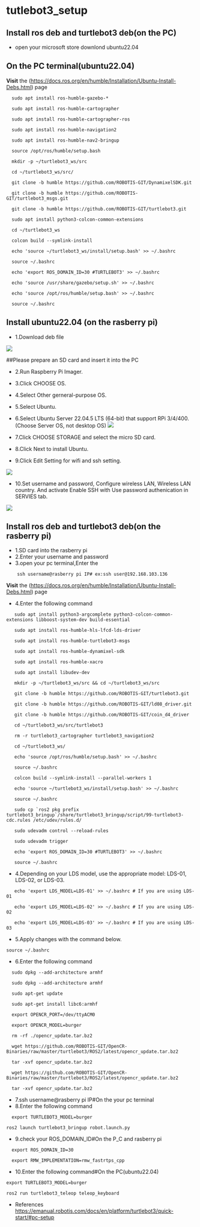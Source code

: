 # tutlebot3_setup
## Install ros deb and turtlebot3 deb(on the PC)
  * open your microsoft store downlond ubuntu22.04
## On the PC terminal(ubuntu22.04)
**Visit** the (https://docs.ros.org/en/humble/Installation/Ubuntu-Install-Debs.html) page  
```
  sudo apt install ros-humble-gazebo-*
```
```
  sudo apt install ros-humble-cartographer
```
```
  sudo apt install ros-humble-cartographer-ros
```
```
  sudo apt install ros-humble-navigation2
```
```
  sudo apt install ros-humble-nav2-bringup
```
```
  source /opt/ros/humble/setup.bash
```
```
  mkdir -p ~/turtlebot3_ws/src
```
```
  cd ~/turtlebot3_ws/src/
```
```
  git clone -b humble https://github.com/ROBOTIS-GIT/DynamixelSDK.git
```
```
  git clone -b humble https://github.com/ROBOTIS-GIT/turtlebot3_msgs.git
```
```
  git clone -b humble https://github.com/ROBOTIS-GIT/turtlebot3.git
```
```
  sudo apt install python3-colcon-common-extensions
```
```
  cd ~/turtlebot3_ws
```
```
  colcon build --symlink-install
```
```
  echo 'source ~/turtlebot3_ws/install/setup.bash' >> ~/.bashrc
```
```
  source ~/.bashrc
```
```
  echo 'export ROS_DOMAIN_ID=30 #TURTLEBOT3' >> ~/.bashrc
```
```
  echo 'source /usr/share/gazebo/setup.sh' >> ~/.bashrc
```
```
  echo 'source /opt/ros/humble/setup.bash' >> ~/.bashrc
```
```
  source ~/.bashrc
```
  ## Install ubuntu22.04 (on the rasberry pi)
  * 1.Download deb file
    
  ![](https://github.com/Kaito763/Report/releases/download/rasberry_pi/rasberry_pi1.png)
  
  ##Please prepare an SD card and insert it into the PC
  * 2.Run Raspberry Pi Imager.
  * 3.Click CHOOSE OS.
  * 4.Select Other gerneral-purpose OS.
  * 5.Select Ubuntu.
  * 6.Select Ubuntu Server 22.04.5 LTS (64-bit) that support RPi 3/4/400.
    (Choose Server OS, not desktop OS)
  ![](https://github.com/Kaito763/Report/releases/download/rasberry_pi/rasberry_pi2.png)
    
  * 7.Click CHOOSE STORAGE and select the micro SD card.
  * 8.Click Next to install Ubuntu.
  * 9.Click Edit Setting for wifi and ssh setting.

  ![](https://github.com/Kaito763/Report/releases/download/rasberry_pi/rasberry_pi3.png)
  
  * 10.Set username and password, Configure wireless LAN, Wireless LAN country. And activate Enable SSH with Use password authenication in SERVIES tab.

  ![](https://github.com/Kaito763/Report/releases/download/rasberry_pi/rasberry_pi4.png)

## Install ros deb and turtlebot3 deb(on the rasberry pi)
* 1.SD card  into the rasberry pi 
* 2.Enter your username and password
* 3.open your pc terminal,Enter the
```
    ssh username@rasberry pi IP# ex:ssh user@192.168.103.136
```
**Visit** the (https://docs.ros.org/en/humble/Installation/Ubuntu-Install-Debs.html) page  
* 4.Enter the following command
```
   sudo apt install python3-argcomplete python3-colcon-common-extensions libboost-system-dev build-essential
```
```
   sudo apt install ros-humble-hls-lfcd-lds-driver
```
```
   sudo apt install ros-humble-turtlebot3-msgs
```
```
   sudo apt install ros-humble-dynamixel-sdk
```
```
   sudo apt install ros-humble-xacro
```
```
   sudo apt install libudev-dev
```
```
   mkdir -p ~/turtlebot3_ws/src && cd ~/turtlebot3_ws/src
```
```
   git clone -b humble https://github.com/ROBOTIS-GIT/turtlebot3.git
```
```
   git clone -b humble https://github.com/ROBOTIS-GIT/ld08_driver.git
```
```
   git clone -b humble https://github.com/ROBOTIS-GIT/coin_d4_driver
```
```
   cd ~/turtlebot3_ws/src/turtlebot3
```
```
   rm -r turtlebot3_cartographer turtlebot3_navigation2
```
```
   cd ~/turtlebot3_ws/
```
```
   echo 'source /opt/ros/humble/setup.bash' >> ~/.bashrc
```
```
   source ~/.bashrc
```
```
   colcon build --symlink-install --parallel-workers 1
```
```
   echo 'source ~/turtlebot3_ws/install/setup.bash' >> ~/.bashrc
```
```
   source ~/.bashrc
```
```
   sudo cp `ros2 pkg prefix turtlebot3_bringup`/share/turtlebot3_bringup/script/99-turtlebot3-cdc.rules /etc/udev/rules.d/
```
```
   sudo udevadm control --reload-rules
```
```
   sudo udevadm trigger
```
```
   echo 'export ROS_DOMAIN_ID=30 #TURTLEBOT3' >> ~/.bashrc
```
```
   source ~/.bashrc
```
* 4.Depending on your LDS model, use the appropriate model: LDS-01, LDS-02, or LDS-03.
```
   echo 'export LDS_MODEL=LDS-01' >> ~/.bashrc # If you are using LDS-01
```
```
   echo 'export LDS_MODEL=LDS-02' >> ~/.bashrc # If you are using LDS-02
```
```
   echo 'export LDS_MODEL=LDS-03' >> ~/.bashrc # If you are using LDS-03
```
* 5.Apply changes with the command below.
```
source ~/.bashrc
```
* 6.Enter the following command
```
  sudo dpkg --add-architecture armhf  
```
```
  sudo dpkg --add-architecture armhf  
```
```
  sudo apt-get update  
```
```
  sudo apt-get install libc6:armhf
```
```
  export OPENCR_PORT=/dev/ttyACM0  
```
```
  export OPENCR_MODEL=burger
```
```
  rm -rf ./opencr_update.tar.bz2
```
```
  wget https://github.com/ROBOTIS-GIT/OpenCR-Binaries/raw/master/turtlebot3/ROS2/latest/opencr_update.tar.bz2   
```
```
  tar -xvf opencr_update.tar.bz2
```
```
  wget https://github.com/ROBOTIS-GIT/OpenCR-Binaries/raw/master/turtlebot3/ROS2/latest/opencr_update.tar.bz2   
```
```
  tar -xvf opencr_update.tar.bz2
```   
* 7.ssh username@rasberry pi IP#On the your pc terminal
* 8.Enter the following command
``` 
  export TURTLEBOT3_MODEL=burger
```
```
ros2 launch turtlebot3_bringup robot.launch.py
```
* 9.check your ROS_DOMAIN_ID#On the P_C and rasberry pi
```
  export ROS_DOMAIN_ID=30 
```
```
  export RMW_IMPLEMENTATION=rmw_fastrtps_cpp
```
* 10.Enter the following command#On the PC(ubuntu22.04)
```
export TURTLEBOT3_MODEL=burger
```
```
ros2 run turtlebot3_teleop teleop_keyboard
```
* References
   https://emanual.robotis.com/docs/en/platform/turtlebot3/quick-start/#pc-setup
  




  



















